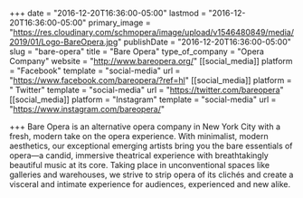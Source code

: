 +++
date = "2016-12-20T16:36:00-05:00"
lastmod = "2016-12-20T16:36:00-05:00"
primary_image = "https://res.cloudinary.com/schmopera/image/upload/v1546480849/media/2019/01/Logo-BareOpera.jpg"
publishDate = "2016-12-20T16:36:00-05:00"
slug = "bare-opera"
title = "Bare Opera"
type_of_company = "Opera Company"
website = "http://www.bareopera.org/"
[[social_media]]
platform = "Facebook"
template = "social-media"
url = "https://www.facebook.com/bareopera/?ref=hl"
[[social_media]]
platform = " Twitter"
template = "social-media"
url = "https://twitter.com/bareopera"
[[social_media]]
platform = "Instagram"
template = "social-media"
url = "https://www.instagram.com/bareopera/"

+++
Bare Opera is an alternative opera company in New York City with a fresh, modern take on the opera experience. With minimalist, modern aesthetics, our exceptional emerging artists bring you the bare essentials of opera—a candid, immersive theatrical experience with breathtakingly beautiful music at its core. Taking place in unconventional spaces like galleries and warehouses, we strive to strip opera of its clichés and create a visceral and intimate experience for audiences, experienced and new alike.